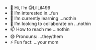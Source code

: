 - 👋 Hi, I’m @LilLil499
- 👀 I’m interested in...fun
- 🌱 I’m currently learning ...nothin
- 💞️ I’m looking to collaborate on ...nothin
- 📫 How to reach me ...nothin
- 😄 Pronouns: ...they/them
- ⚡ Fun fact: ...your mom
  

<!---
LilLil499/LilLil499 is a ✨ special ✨ repository because its `README.md` (this file) appears on your GitHub profile.
You can click the Preview link to take a look at your changes.
--->
